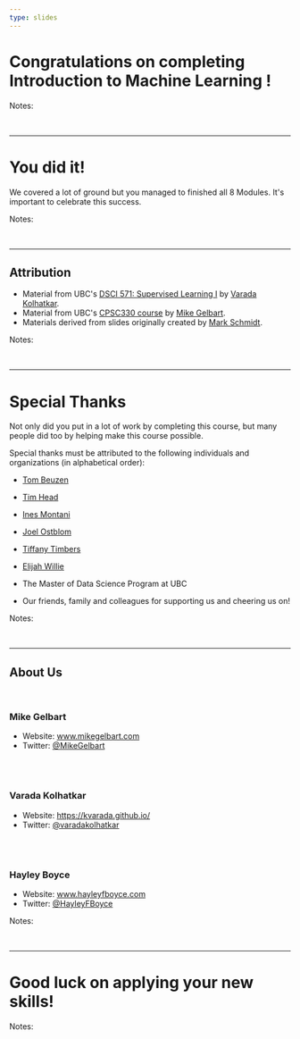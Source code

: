 ```yaml
---
type: slides
---
```


# Congratulations on completing Introduction to Machine Learning !

Notes: 

<br>

---

# You did it!

We covered a lot of ground but you managed to finished all 8 Modules. It's important to celebrate this success. 


Notes:

<br>

---

## Attribution

- Material from UBC's <a href="https://github.com/UBC-MDS/DSCI_571_sup-learn-1" target="_blank">DSCI 571: Supervised Learning I</a> by <a href="https://kvarada.github.io/" target="_blank">Varada Kolhatkar</a>.
- Material from UBC's <a href="https://github.com/UBC-CS/cpsc330" target="_blank">CPSC330 course</a> by <a href="www.mikegelbart.com" target="_blank">Mike Gelbart</a>.
- Materials derived from slides originally created by <a href="https://www.cs.ubc.ca/~schmidtm/" target="_blank"> Mark Schmidt</a>.


Notes: 

<br>

---

# Special Thanks 

Not only did you put in a lot of work by completing this course, but many people did too by helping make this course possible. 

Special thanks must be attributed to the following individuals and organizations (in alphabetical order):

- <a href="https://www.tomasbeuzen.com/" target="_blank"> Tom Beuzen</a> 
- <a href="https://betatim.github.io/" target="_blank">Tim Head</a>  
- <a href="https://ines.io/" target="_blank">Ines Montani</a> 
- <a href="https://joelostblom.com/" target="_blank">Joel Ostblom</a> 
- <a href="https://www.tiffanytimbers.com/" target="_blank"> Tiffany Timbers</a> 
- <a href="https://www.linkedin.com/in/elijah-willie-203845b9/?originalSubdomain=ca" target="_blank">Elijah Willie</a>

- The Master of Data Science Program at UBC
- Our friends, family and colleagues for supporting us and cheering us on!

Notes:

<br>

---

## About Us

<br>

### Mike Gelbart

- Website: <a href="https://www.mikegelbart.com/" target="_blank">www.mikegelbart.com</a> 
- Twitter: <a href="https://twitter.com/mikegelbart" target="_blank">@MikeGelbart</a> 
<br>
<br>

### Varada Kolhatkar 

- Website: <a href="https://kvarada.github.io/" target="_blank">https://kvarada.github.io/</a> 
- Twitter: <a href="https://twitter.com/varadakolhatkar" target="_blank">@varadakolhatkar</a> 
<br>
<br>

### Hayley Boyce 

- Website: <a href="https://www.hayleyfboyce.com" target="_blank">www.hayleyfboyce.com</a>
- Twitter: <a href="https://twitter.com/hayleyfboyce" target="_blank">@HayleyFBoyce</a> 


Notes: 

<br>

---

# Good luck on applying your new skills!

Notes: 

<br>



